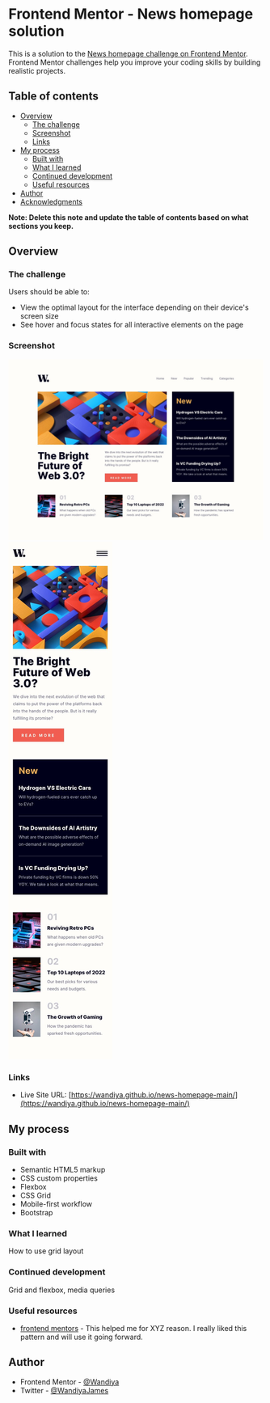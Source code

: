 # Frontend Mentor - News homepage solution

This is a solution to the [News homepage challenge on Frontend Mentor](https://www.frontendmentor.io/challenges/news-homepage-H6SWTa1MFl). Frontend Mentor challenges help you improve your coding skills by building realistic projects. 

## Table of contents

- [Overview](#overview)
  - [The challenge](#the-challenge)
  - [Screenshot](#screenshot)
  - [Links](#links)
- [My process](#my-process)
  - [Built with](#built-with)
  - [What I learned](#what-i-learned)
  - [Continued development](#continued-development)
  - [Useful resources](#useful-resources)
- [Author](#author)
- [Acknowledgments](#acknowledgments)

**Note: Delete this note and update the table of contents based on what sections you keep.**

## Overview

### The challenge

Users should be able to:

- View the optimal layout for the interface depending on their device's screen size
- See hover and focus states for all interactive elements on the page

### Screenshot

![](./screenshots/desktop-pattern.jpg)
![](./screenshots/mobile-pattern.jpg)


### Links

- Live Site URL: [https://wandiya.github.io/news-homepage-main/](https://wandiya.github.io/news-homepage-main/)

## My process

### Built with

- Semantic HTML5 markup
- CSS custom properties
- Flexbox
- CSS Grid
- Mobile-first workflow
- Bootstrap 

### What I learned
How to use grid layout

 

### Continued development
Grid and flexbox,
media queries


### Useful resources

- [frontend mentors](https://www.example.com) - This helped me for XYZ reason. I really liked this pattern and will use it going forward.

## Author

- Frontend Mentor - [@Wandiya](https://www.frontendmentor.io/profile/@Wandiya)
- Twitter - [@WandiyaJames](https://www.twitter.com/yourusername)


 